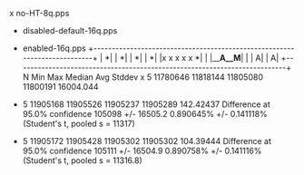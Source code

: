 x no-HT-8q.pps
+ disabled-default-16q.pps
* enabled-16q.pps
+--------------------------------------------------------------------------+
|                                                                         *|
|                                                                         *|
|                                                                         *|
|                                                                         *|
|x  x          x   x   x                                                  *|
|  |________A__M______|                                                    |
|                                                                         A|
|                                                                         A|
+--------------------------------------------------------------------------+
    N           Min           Max        Median           Avg        Stddev
x   5      11780646      11818144      11805080      11800191     16004.044
+   5      11905168      11905526      11905237      11905289     142.42437
Difference at 95.0% confidence
	105098 +/- 16505.2
	0.890645% +/- 0.141118%
	(Student's t, pooled s = 11317)
*   5      11905172      11905428      11905302      11905302     104.39444
Difference at 95.0% confidence
	105111 +/- 16504.9
	0.890758% +/- 0.141116%
	(Student's t, pooled s = 11316.8)
